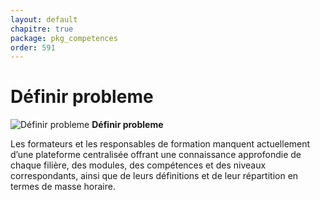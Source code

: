 ```yaml
---
layout: default
chapitre: true
package: pkg_competences
order: 591
---
```


# Définir probleme

![Définir probleme](/soli-lms/pkg_competences/images/Definir-probleme.png)
**Définir probleme**

Les formateurs et les responsables de formation manquent actuellement d’une plateforme centralisée offrant une connaissance approfondie de chaque filière, des modules, des compétences et des niveaux correspondants, ainsi que de leurs définitions et de leur répartition en termes de masse horaire.